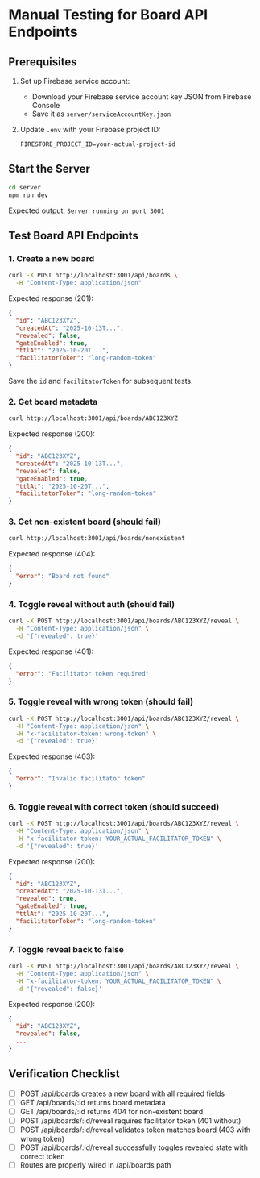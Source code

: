 # Manual Testing for Board API Endpoints

## Prerequisites

1. Set up Firebase service account:
   - Download your Firebase service account key JSON from Firebase Console
   - Save it as `server/serviceAccountKey.json`

2. Update `.env` with your Firebase project ID:
   ```
   FIRESTORE_PROJECT_ID=your-actual-project-id
   ```

## Start the Server

```bash
cd server
npm run dev
```

Expected output: `Server running on port 3001`

## Test Board API Endpoints

### 1. Create a new board

```bash
curl -X POST http://localhost:3001/api/boards \
  -H "Content-Type: application/json"
```

Expected response (201):
```json
{
  "id": "ABC123XYZ",
  "createdAt": "2025-10-13T...",
  "revealed": false,
  "gateEnabled": true,
  "ttlAt": "2025-10-20T...",
  "facilitatorToken": "long-random-token"
}
```

Save the `id` and `facilitatorToken` for subsequent tests.

### 2. Get board metadata

```bash
curl http://localhost:3001/api/boards/ABC123XYZ
```

Expected response (200):
```json
{
  "id": "ABC123XYZ",
  "createdAt": "2025-10-13T...",
  "revealed": false,
  "gateEnabled": true,
  "ttlAt": "2025-10-20T...",
  "facilitatorToken": "long-random-token"
}
```

### 3. Get non-existent board (should fail)

```bash
curl http://localhost:3001/api/boards/nonexistent
```

Expected response (404):
```json
{
  "error": "Board not found"
}
```

### 4. Toggle reveal without auth (should fail)

```bash
curl -X POST http://localhost:3001/api/boards/ABC123XYZ/reveal \
  -H "Content-Type: application/json" \
  -d '{"revealed": true}'
```

Expected response (401):
```json
{
  "error": "Facilitator token required"
}
```

### 5. Toggle reveal with wrong token (should fail)

```bash
curl -X POST http://localhost:3001/api/boards/ABC123XYZ/reveal \
  -H "Content-Type: application/json" \
  -H "x-facilitator-token: wrong-token" \
  -d '{"revealed": true}'
```

Expected response (403):
```json
{
  "error": "Invalid facilitator token"
}
```

### 6. Toggle reveal with correct token (should succeed)

```bash
curl -X POST http://localhost:3001/api/boards/ABC123XYZ/reveal \
  -H "Content-Type: application/json" \
  -H "x-facilitator-token: YOUR_ACTUAL_FACILITATOR_TOKEN" \
  -d '{"revealed": true}'
```

Expected response (200):
```json
{
  "id": "ABC123XYZ",
  "createdAt": "2025-10-13T...",
  "revealed": true,
  "gateEnabled": true,
  "ttlAt": "2025-10-20T...",
  "facilitatorToken": "long-random-token"
}
```

### 7. Toggle reveal back to false

```bash
curl -X POST http://localhost:3001/api/boards/ABC123XYZ/reveal \
  -H "Content-Type: application/json" \
  -H "x-facilitator-token: YOUR_ACTUAL_FACILITATOR_TOKEN" \
  -d '{"revealed": false}'
```

Expected response (200):
```json
{
  "id": "ABC123XYZ",
  "revealed": false,
  ...
}
```

## Verification Checklist

- [ ] POST /api/boards creates a new board with all required fields
- [ ] GET /api/boards/:id returns board metadata
- [ ] GET /api/boards/:id returns 404 for non-existent board
- [ ] POST /api/boards/:id/reveal requires facilitator token (401 without)
- [ ] POST /api/boards/:id/reveal validates token matches board (403 with wrong token)
- [ ] POST /api/boards/:id/reveal successfully toggles revealed state with correct token
- [ ] Routes are properly wired in /api/boards path
